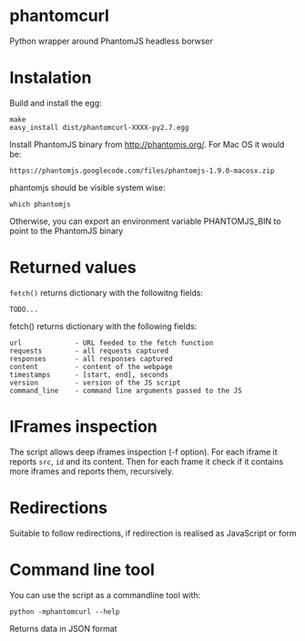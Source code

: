 phantomcurl
===========

Python wrapper around PhantomJS headless borwser

Instalation
===========

Build and install the egg:

    make
    easy_install dist/phantomcurl-XXXX-py2.7.egg

Install PhantomJS binary from http://phantomjs.org/. For Mac OS it would be:
    
    https://phantomjs.googlecode.com/files/phantomjs-1.9.0-macosx.zip

phantomjs should be visible system wise:

    which phantomjs

Otherwise, you can export an environment variable PHANTOMJS_BIN to point to the
PhantomJS binary


Returned values
===============

`fetch()` returns dictionary with the followitng fields:


    TODO...

fetch() returns dictionary with the following fields:

    url             - URL feeded to the fetch function
    requests        - all requests captured
    responses       - all responses captured
    content         - content of the webpage
    timestamps      - [start, end], seconds
    version         - version of the JS script
    command_line    - command line arguments passed to the JS 


IFrames inspection
==================

The script allows deep iframes inspection (-f option). For each iframe it reports `src`, `id` and its content. Then for each frame it check if it contains more iframes and reports them, recursively.


Redirections
============

Suitable to follow redirections, if redirection is realised as JavaScript or form

Command line tool
================

You can use the script as a commandline tool with:

    python -mphantomcurl --help

Returns data in JSON format


